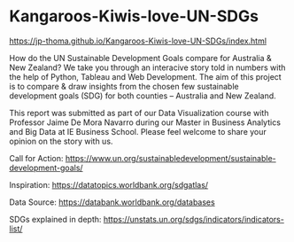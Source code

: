 # Kangaroos-Kiwis-love-UN-SDGs
https://jp-thoma.github.io/Kangaroos-Kiwis-love-UN-SDGs/index.html

How do the UN Sustainable Development Goals compare for Australia & New Zealand?
We take you through an interacive story told in numbers with the help of Python, Tableau and Web Development. The aim of this project is to compare & draw insights from the chosen few sustainable development goals (SDG) for both counties – Australia and New Zealand.

This report was submitted as part of our Data Visualization course with Professor Jaime De Mora Navarro during our Master in Business Analytics and Big Data at IE Business School. Please feel welcome to share your opinion on the story with us.


Call for Action: https://www.un.org/sustainabledevelopment/sustainable-development-goals/

Inspiration: https://datatopics.worldbank.org/sdgatlas/

Data Source: https://databank.worldbank.org/databases

SDGs explained in depth: https://unstats.un.org/sdgs/indicators/indicators-list/
